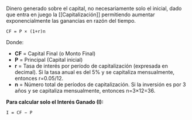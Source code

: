 Dinero generado sobre el capital, no necesariamente solo el inicial, dado que entra en juego la [[Capitalización]] permitiendo aumentar exponencialmente las ganancias en razón del tiempo.

```
CF = P × (1+r)n
```


Donde:

- **CF** = Capital Final (o Monto Final)
- **P** = Principal (Capital inicial)
- **r** = Tasa de interés por período de capitalización (expresada en decimal). Si la tasa anual es del 5% y se capitaliza mensualmente, entonces r=0.05/12.
- **n** = Número total de períodos de capitalización. Si la inversión es por 3 años y se capitaliza mensualmente, entonces n=3×12=36.

**Para calcular solo el Interés Ganado (I):**
```
I = CF − P 
```